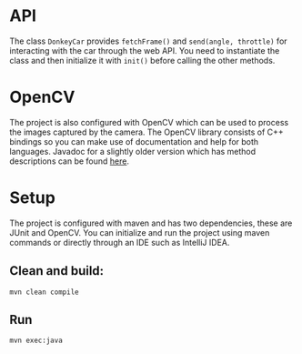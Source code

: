 # API
The class `DonkeyCar` provides `fetchFrame()` and `send(angle, throttle)` for interacting with the car through the web API. You need to instantiate the class and then initialize it with `init()` before calling the other methods.

# OpenCV
The project is also configured with OpenCV which can be used to process the images captured by the camera. The OpenCV library consists of C++ bindings so you can make use of documentation and help for both languages. Javadoc for a slightly older version which has method descriptions can be found [here](https://docs.opencv.org/java/2.4.9/).

# Setup
The project is configured with maven and has two dependencies, these are JUnit and OpenCV. You can initialize and run the project using maven commands or directly through an IDE such as IntelliJ IDEA.

## Clean and build:
```
mvn clean compile
```

## Run
```
mvn exec:java
```
